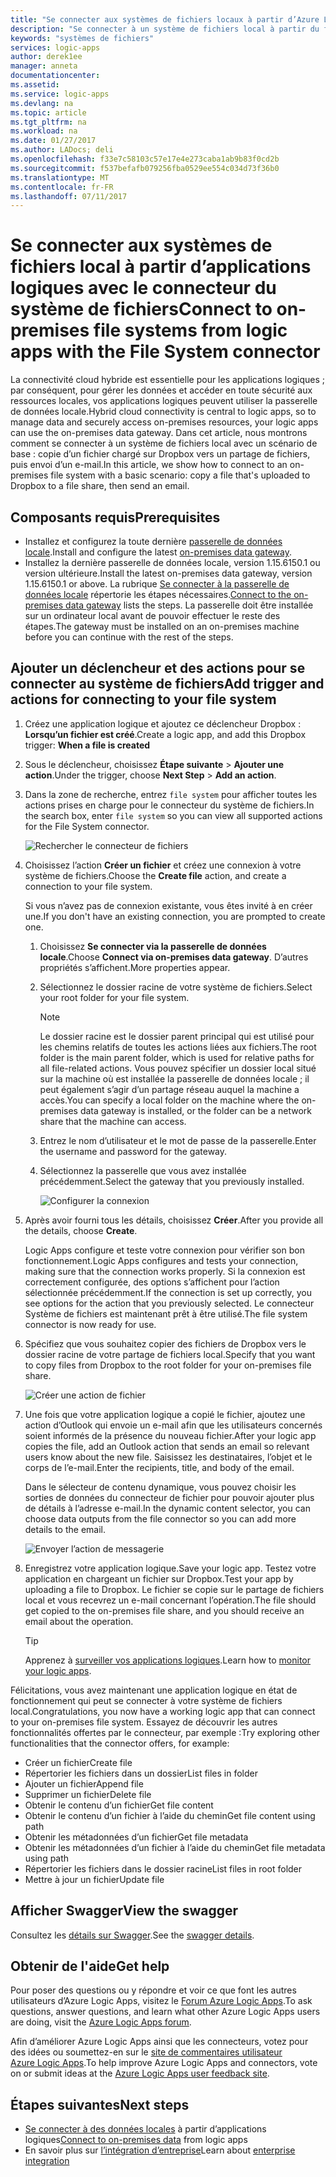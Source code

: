 ```yaml
---
title: "Se connecter aux systèmes de fichiers locaux à partir d’Azure Logic Apps | Microsoft Docs"
description: "Se connecter à un système de fichiers local à partir du flux de travail d’applications logiques par le biais de la passerelle de données locale et du connecteur du système de fichiers"
keywords: "systèmes de fichiers"
services: logic-apps
author: derek1ee
manager: anneta
documentationcenter: 
ms.assetid: 
ms.service: logic-apps
ms.devlang: na
ms.topic: article
ms.tgt_pltfrm: na
ms.workload: na
ms.date: 01/27/2017
ms.author: LADocs; deli
ms.openlocfilehash: f33e7c58103c57e17e4e273caba1ab9b83f0cd2b
ms.sourcegitcommit: f537befafb079256fba0529ee554c034d73f36b0
ms.translationtype: MT
ms.contentlocale: fr-FR
ms.lasthandoff: 07/11/2017
---
```

# <a name="connect-to-on-premises-file-systems-from-logic-apps-with-the-file-system-connector"></a><span data-ttu-id="79ad6-104">Se connecter aux systèmes de fichiers local à partir d’applications logiques avec le connecteur du système de fichiers</span><span class="sxs-lookup"><span data-stu-id="79ad6-104">Connect to on-premises file systems from logic apps with the File System connector</span></span>

<span data-ttu-id="79ad6-105">La connectivité cloud hybride est essentielle pour les applications logiques ; par conséquent, pour gérer les données et accéder en toute sécurité aux ressources locales, vos applications logiques peuvent utiliser la passerelle de données locale.</span><span class="sxs-lookup"><span data-stu-id="79ad6-105">Hybrid cloud connectivity is central to logic apps, so to manage data and securely access on-premises resources, your logic apps can use the on-premises data gateway.</span></span> <span data-ttu-id="79ad6-106">Dans cet article, nous montrons comment se connecter à un système de fichiers local avec un scénario de base : copie d’un fichier chargé sur Dropbox vers un partage de fichiers, puis envoi d’un e-mail.</span><span class="sxs-lookup"><span data-stu-id="79ad6-106">In this article, we show how to connect to an on-premises file system with a basic scenario: copy a file that's uploaded to Dropbox to a file share, then send an email.</span></span>

## <a name="prerequisites"></a><span data-ttu-id="79ad6-107">Composants requis</span><span class="sxs-lookup"><span data-stu-id="79ad6-107">Prerequisites</span></span>

- <span data-ttu-id="79ad6-108">Installez et configurez la toute dernière [passerelle de données locale](https://www.microsoft.com/download/details.aspx?id=53127).</span><span class="sxs-lookup"><span data-stu-id="79ad6-108">Install and configure the latest [on-premises data gateway](https://www.microsoft.com/download/details.aspx?id=53127).</span></span>
- <span data-ttu-id="79ad6-109">Installez la dernière passerelle de données locale, version 1.15.6150.1 ou version ultérieure.</span><span class="sxs-lookup"><span data-stu-id="79ad6-109">Install the latest on-premises data gateway, version 1.15.6150.1 or above.</span></span> <span data-ttu-id="79ad6-110">La rubrique [Se connecter à la passerelle de données locale](http://aka.ms/logicapps-gateway) répertorie les étapes nécessaires.</span><span class="sxs-lookup"><span data-stu-id="79ad6-110">[Connect to the on-premises data gateway](http://aka.ms/logicapps-gateway) lists the steps.</span></span> <span data-ttu-id="79ad6-111">La passerelle doit être installée sur un ordinateur local avant de pouvoir effectuer le reste des étapes.</span><span class="sxs-lookup"><span data-stu-id="79ad6-111">The gateway must be installed on an on-premises machine before you can continue with the rest of the steps.</span></span>

## <a name="add-trigger-and-actions-for-connecting-to-your-file-system"></a><span data-ttu-id="79ad6-112">Ajouter un déclencheur et des actions pour se connecter au système de fichiers</span><span class="sxs-lookup"><span data-stu-id="79ad6-112">Add trigger and actions for connecting to your file system</span></span>

1. <span data-ttu-id="79ad6-113">Créez une application logique et ajoutez ce déclencheur Dropbox : **Lorsqu’un fichier est créé**.</span><span class="sxs-lookup"><span data-stu-id="79ad6-113">Create a logic app, and add this Dropbox trigger: **When a file is created**</span></span> 
2. <span data-ttu-id="79ad6-114">Sous le déclencheur, choisissez **Étape suivante** > **Ajouter une action**.</span><span class="sxs-lookup"><span data-stu-id="79ad6-114">Under the trigger, choose **Next Step** > **Add an action**.</span></span> 
3. <span data-ttu-id="79ad6-115">Dans la zone de recherche, entrez `file system` pour afficher toutes les actions prises en charge pour le connecteur du système de fichiers.</span><span class="sxs-lookup"><span data-stu-id="79ad6-115">In the search box, enter `file system` so you can view all supported actions for the File System connector.</span></span>

   ![Rechercher le connecteur de fichiers](media/logic-apps-using-file-connector/search-file-connector.png)

2. <span data-ttu-id="79ad6-117">Choisissez l’action **Créer un fichier** et créez une connexion à votre système de fichiers.</span><span class="sxs-lookup"><span data-stu-id="79ad6-117">Choose the **Create file** action, and create a connection to your file system.</span></span>

   <span data-ttu-id="79ad6-118">Si vous n’avez pas de connexion existante, vous êtes invité à en créer une.</span><span class="sxs-lookup"><span data-stu-id="79ad6-118">If you don't have an existing connection, you are prompted to create one.</span></span>

   1. <span data-ttu-id="79ad6-119">Choisissez **Se connecter via la passerelle de données locale**.</span><span class="sxs-lookup"><span data-stu-id="79ad6-119">Choose **Connect via on-premises data gateway**.</span></span> <span data-ttu-id="79ad6-120">D’autres propriétés s’affichent.</span><span class="sxs-lookup"><span data-stu-id="79ad6-120">More properties appear.</span></span>
   2. <span data-ttu-id="79ad6-121">Sélectionnez le dossier racine de votre système de fichiers.</span><span class="sxs-lookup"><span data-stu-id="79ad6-121">Select your root folder for your file system.</span></span>
      
       > [!NOTE]
       > <span data-ttu-id="79ad6-122">Le dossier racine est le dossier parent principal qui est utilisé pour les chemins relatifs de toutes les actions liées aux fichiers.</span><span class="sxs-lookup"><span data-stu-id="79ad6-122">The root folder is the main parent folder, which is used for relative paths for all file-related actions.</span></span> <span data-ttu-id="79ad6-123">Vous pouvez spécifier un dossier local situé sur la machine où est installée la passerelle de données locale ; il peut également s’agir d’un partage réseau auquel la machine a accès.</span><span class="sxs-lookup"><span data-stu-id="79ad6-123">You can specify a local folder on the machine where the on-premises data gateway is installed, or the folder can be a network share that the machine can access.</span></span>

   3. <span data-ttu-id="79ad6-124">Entrez le nom d’utilisateur et le mot de passe de la passerelle.</span><span class="sxs-lookup"><span data-stu-id="79ad6-124">Enter the username and password for the gateway.</span></span>
   4. <span data-ttu-id="79ad6-125">Sélectionnez la passerelle que vous avez installée précédemment.</span><span class="sxs-lookup"><span data-stu-id="79ad6-125">Select the gateway that you previously installed.</span></span>

       ![Configurer la connexion](media/logic-apps-using-file-connector/create-file.png)

3. <span data-ttu-id="79ad6-127">Après avoir fourni tous les détails, choisissez **Créer**.</span><span class="sxs-lookup"><span data-stu-id="79ad6-127">After you provide all the details, choose **Create**.</span></span> 

   <span data-ttu-id="79ad6-128">Logic Apps configure et teste votre connexion pour vérifier son bon fonctionnement.</span><span class="sxs-lookup"><span data-stu-id="79ad6-128">Logic Apps configures and tests your connection, making sure that the connection works properly.</span></span> 
   <span data-ttu-id="79ad6-129">Si la connexion est correctement configurée, des options s’affichent pour l’action sélectionnée précédemment.</span><span class="sxs-lookup"><span data-stu-id="79ad6-129">If the connection is set up correctly, you see options for the action that you previously selected.</span></span> 
   <span data-ttu-id="79ad6-130">Le connecteur Système de fichiers est maintenant prêt à être utilisé.</span><span class="sxs-lookup"><span data-stu-id="79ad6-130">The file system connector is now ready for use.</span></span>

4. <span data-ttu-id="79ad6-131">Spécifiez que vous souhaitez copier des fichiers de Dropbox vers le dossier racine de votre partage de fichiers local.</span><span class="sxs-lookup"><span data-stu-id="79ad6-131">Specify that you want to copy files from Dropbox to the root folder for your on-premises file share.</span></span>

   ![Créer une action de fichier](media/logic-apps-using-file-connector/create-file-filled.png)

5. <span data-ttu-id="79ad6-133">Une fois que votre application logique a copié le fichier, ajoutez une action d’Outlook qui envoie un e-mail afin que les utilisateurs concernés soient informés de la présence du nouveau fichier.</span><span class="sxs-lookup"><span data-stu-id="79ad6-133">After your logic app copies the file, add an Outlook action that sends an email so relevant users know about the new file.</span></span> <span data-ttu-id="79ad6-134">Saisissez les destinataires, l’objet et le corps de l’e-mail.</span><span class="sxs-lookup"><span data-stu-id="79ad6-134">Enter the recipients, title, and body of the email.</span></span> 

   <span data-ttu-id="79ad6-135">Dans le sélecteur de contenu dynamique, vous pouvez choisir les sorties de données du connecteur de fichier pour pouvoir ajouter plus de détails à l’adresse e-mail.</span><span class="sxs-lookup"><span data-stu-id="79ad6-135">In the dynamic content selector, you can choose data outputs from the file connector so you can add more details to the email.</span></span>

   ![Envoyer l’action de messagerie](media/logic-apps-using-file-connector/send-email.png)

6. <span data-ttu-id="79ad6-137">Enregistrez votre application logique.</span><span class="sxs-lookup"><span data-stu-id="79ad6-137">Save your logic app.</span></span> <span data-ttu-id="79ad6-138">Testez votre application en chargeant un fichier sur Dropbox.</span><span class="sxs-lookup"><span data-stu-id="79ad6-138">Test your app by uploading a file to Dropbox.</span></span> <span data-ttu-id="79ad6-139">Le fichier se copie sur le partage de fichiers local et vous recevrez un e-mail concernant l’opération.</span><span class="sxs-lookup"><span data-stu-id="79ad6-139">The file should get copied to the on-premises file share, and you should receive an email about the operation.</span></span>

   > [!TIP] 
   > <span data-ttu-id="79ad6-140">Apprenez à [surveiller vos applications logiques](../logic-apps/logic-apps-monitor-your-logic-apps.md).</span><span class="sxs-lookup"><span data-stu-id="79ad6-140">Learn how to [monitor your logic apps](../logic-apps/logic-apps-monitor-your-logic-apps.md).</span></span>

<span data-ttu-id="79ad6-141">Félicitations, vous avez maintenant une application logique en état de fonctionnement qui peut se connecter à votre système de fichiers local.</span><span class="sxs-lookup"><span data-stu-id="79ad6-141">Congratulations, you now have a working logic app that can connect to your on-premises file system.</span></span> <span data-ttu-id="79ad6-142">Essayez de découvrir les autres fonctionnalités offertes par le connecteur, par exemple :</span><span class="sxs-lookup"><span data-stu-id="79ad6-142">Try exploring other functionalities that the connector offers, for example:</span></span>

- <span data-ttu-id="79ad6-143">Créer un fichier</span><span class="sxs-lookup"><span data-stu-id="79ad6-143">Create file</span></span>
- <span data-ttu-id="79ad6-144">Répertorier les fichiers dans un dossier</span><span class="sxs-lookup"><span data-stu-id="79ad6-144">List files in folder</span></span>
- <span data-ttu-id="79ad6-145">Ajouter un fichier</span><span class="sxs-lookup"><span data-stu-id="79ad6-145">Append file</span></span>
- <span data-ttu-id="79ad6-146">Supprimer un fichier</span><span class="sxs-lookup"><span data-stu-id="79ad6-146">Delete file</span></span>
- <span data-ttu-id="79ad6-147">Obtenir le contenu d’un fichier</span><span class="sxs-lookup"><span data-stu-id="79ad6-147">Get file content</span></span>
- <span data-ttu-id="79ad6-148">Obtenir le contenu d’un fichier à l’aide du chemin</span><span class="sxs-lookup"><span data-stu-id="79ad6-148">Get file content using path</span></span>
- <span data-ttu-id="79ad6-149">Obtenir les métadonnées d’un fichier</span><span class="sxs-lookup"><span data-stu-id="79ad6-149">Get file metadata</span></span>
- <span data-ttu-id="79ad6-150">Obtenir les métadonnées d’un fichier à l’aide du chemin</span><span class="sxs-lookup"><span data-stu-id="79ad6-150">Get file metadata using path</span></span>
- <span data-ttu-id="79ad6-151">Répertorier les fichiers dans le dossier racine</span><span class="sxs-lookup"><span data-stu-id="79ad6-151">List files in root folder</span></span>
- <span data-ttu-id="79ad6-152">Mettre à jour un fichier</span><span class="sxs-lookup"><span data-stu-id="79ad6-152">Update file</span></span>

## <a name="view-the-swagger"></a><span data-ttu-id="79ad6-153">Afficher Swagger</span><span class="sxs-lookup"><span data-stu-id="79ad6-153">View the swagger</span></span>
<span data-ttu-id="79ad6-154">Consultez les [détails sur Swagger](/connectors/fileconnector/).</span><span class="sxs-lookup"><span data-stu-id="79ad6-154">See the [swagger details](/connectors/fileconnector/).</span></span> 

## <a name="get-help"></a><span data-ttu-id="79ad6-155">Obtenir de l'aide</span><span class="sxs-lookup"><span data-stu-id="79ad6-155">Get help</span></span>

<span data-ttu-id="79ad6-156">Pour poser des questions ou y répondre et voir ce que font les autres utilisateurs d’Azure Logic Apps, visitez le [Forum Azure Logic Apps](https://social.msdn.microsoft.com/Forums/en-US/home?forum=azurelogicapps).</span><span class="sxs-lookup"><span data-stu-id="79ad6-156">To ask questions, answer questions, and learn what other Azure Logic Apps users are doing, visit the [Azure Logic Apps forum](https://social.msdn.microsoft.com/Forums/en-US/home?forum=azurelogicapps).</span></span>

<span data-ttu-id="79ad6-157">Afin d’améliorer Azure Logic Apps ainsi que les connecteurs, votez pour des idées ou soumettez-en sur le [site de commentaires utilisateur Azure Logic Apps](http://aka.ms/logicapps-wish).</span><span class="sxs-lookup"><span data-stu-id="79ad6-157">To help improve Azure Logic Apps and connectors, vote on or submit ideas at the [Azure Logic Apps user feedback site](http://aka.ms/logicapps-wish).</span></span>

## <a name="next-steps"></a><span data-ttu-id="79ad6-158">Étapes suivantes</span><span class="sxs-lookup"><span data-stu-id="79ad6-158">Next steps</span></span>

- <span data-ttu-id="79ad6-159">[Se connecter à des données locales](../logic-apps/logic-apps-gateway-connection.md) à partir d’applications logiques</span><span class="sxs-lookup"><span data-stu-id="79ad6-159">[Connect to on-premises data](../logic-apps/logic-apps-gateway-connection.md) from logic apps</span></span>
- <span data-ttu-id="79ad6-160">En savoir plus sur [l’intégration d’entreprise](../logic-apps/logic-apps-enterprise-integration-overview.md)</span><span class="sxs-lookup"><span data-stu-id="79ad6-160">Learn about [enterprise integration](../logic-apps/logic-apps-enterprise-integration-overview.md)</span></span>
